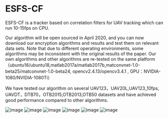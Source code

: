 # ESFS-CF

ESFS-CF  is a tracker based on correlation filters for UAV tracking which can run 10-15fps on CPU.

Our algorithm will be open sourced in April 2020, and you can now download our encryption algorithms and results and test them on relevant data sets. Note that due to different operating environments, some algorithms may be inconsistent with the original results of the paper. Our own algorithms and other algorithms are re-tested on the same platform（ubuntu16/ubuntu18,matlab2017a/matlab2017b,matconvnet-1.0-beta25/matconvnet-1.0-beta24, opencv2.4.13/opencv3.4.1 , GPU：NVIDIA-1080/NVIDIA-1080Ti）

We have tested our algorithm on several UAV123，UAV20L,UAV123_10fps, UAVDT，DTB70，OTB2015,OTB2013,OTB50 datasets and have achieved good performance compared to other algorithms.

![image](https://github.com/shyshyshytreetreetree/ESFS-CF/blob/master/picture/p-uav123.png)
![image](https://github.com/shyshyshytreetreetree/ESFS-CF/blob/master/picture/s-uav23.png)
![image](https://github.com/shyshyshytreetreetree/ESFS-CF/blob/master/picture/p-UAVDT.png)
![image](https://github.com/shyshyshytreetreetree/ESFS-CF/blob/master/picture/s-UAVDT.png)
![image](https://github.com/shyshyshytreetreetree/ESFS-CF/blob/master/picture/p-DTB70.png)
![image](https://github.com/shyshyshytreetreetree/ESFS-CF/blob/master/picture/s-DTB70.png)
